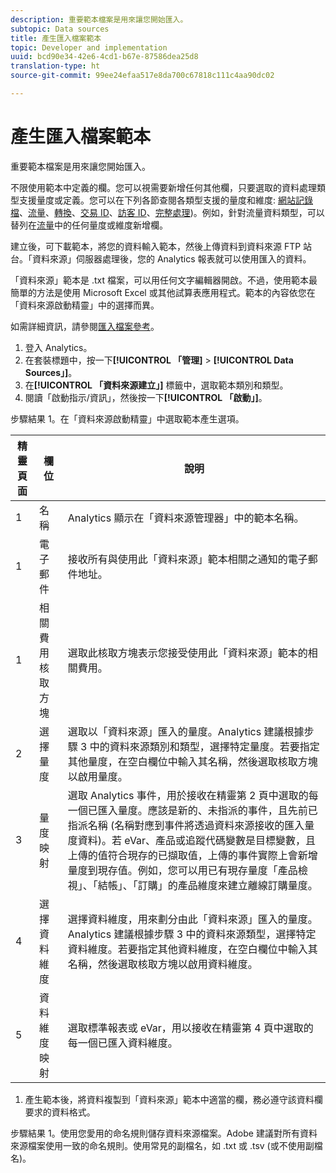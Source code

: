 ```yaml
---
description: 重要範本檔案是用來讓您開始匯入。
subtopic: Data sources
title: 產生匯入檔案範本
topic: Developer and implementation
uuid: bcd90e34-42e6-4cd1-b67e-87586dea25d8
translation-type: ht
source-git-commit: 99ee24efaa517e8da700c67818c111c4aa90dc02

---
```



# 產生匯入檔案範本

重要範本檔案是用來讓您開始匯入。

不限使用範本中定義的欄。您可以視需要新增任何其他欄，只要選取的資料處理類型支援量度或定義。您可以在下列各節查閱各類型支援的量度和維度: [網站記錄檔](/help/import/c-data-sources/c-datasrc-types/datasrc-web-log.md)、[流量](/help/import/c-data-sources/c-datasrc-types/datasrc-traffic.md)、[轉換](/help/import/c-data-sources/c-datasrc-types/datasrc-conversion.md)、[交易 ID](/help/import/c-data-sources/c-datasrc-types/datasrc-transactionid.md)、[訪客 ID](/help/import/c-data-sources/c-datasrc-types/datasrc-visitorid.md)、[完整處理](/help/import/c-data-sources/c-datasrc-types/datasrc-full-processing.md))。例如，針對流量資料類型，可以替列在[流量](/help/import/c-data-sources/c-datasrc-types/datasrc-traffic.md)中的任何量度或維度新增欄。

建立後，可下載範本，將您的資料輸入範本，然後上傳資料到資料來源 FTP 站台。「資料來源」伺服器處理後，您的 Analytics 報表就可以使用匯入的資料。

「資料來源」範本是 .txt 檔案，可以用任何文字編輯器開啟。不過，使用範本最簡單的方法是使用 Microsoft Excel 或其他試算表應用程式。範本的內容依您在「資料來源啟動精靈」中的選擇而異。

如需詳細資訊，請參閱[匯入檔案參考](/help/import/c-data-sources/datasrc-template/datasrc-import-file-reference.md)。

1. 登入 Analytics。
1. 在套裝標題中，按一下&#x200B;**[!UICONTROL 「管理]** > **[!UICONTROL Data Sources」]**。
1. 在&#x200B;**[!UICONTROL 「資料來源建立」]** 標籤中，選取範本類別和類型。
1.  閱讀「啟動指示/資訊」，然後按一下&#x200B;**[!UICONTROL 「啟動」]**。

   步驟結果 1。在「資料來源啟動精靈」中選取範本產生選項。

   | 精靈頁面 | 欄位 | 說明 |
   |--- |--- |--- |
   | 1 | 名稱 | Analytics 顯示在「資料來源管理器」中的範本名稱。 |
   | 1 | 電子郵件 | 接收所有與使用此「資料來源」範本相關之通知的電子郵件地址。 |
   | 1 | 相關費用核取方塊 | 選取此核取方塊表示您接受使用此「資料來源」範本的相關費用。 |
   | 2 | 選擇量度 | 選取以「資料來源」匯入的量度。Analytics 建議根據步驟 3 中的資料來源類別和類型，選擇特定量度。若要指定其他量度，在空白欄位中輸入其名稱，然後選取核取方塊以啟用量度。 |
   | 3 | 量度映射 | 選取 Analytics 事件，用於接收在精靈第 2 頁中選取的每一個已匯入量度。應該是新的、未指派的事件，且先前已指派名稱 (名稱對應到事件將透過資料來源接收的匯入量度資料)。若 eVar、產品或追蹤代碼變數是目標變數，且上傳的值符合現存的已擷取值，上傳的事件實際上會新增量度到現存值。例如，您可以用已有現存量度「產品檢視」、「結帳」、「訂購」的產品維度來建立離線訂購量度。 |
   | 4 | 選擇資料維度 | 選擇資料維度，用來劃分由此「資料來源」匯入的量度。Analytics 建議根據步驟 3 中的資料來源類型，選擇特定資料維度。若要指定其他資料維度，在空白欄位中輸入其名稱，然後選取核取方塊以啟用資料維度。 |
   | 5 | 資料維度映射 | 選取標準報表或 eVar，用以接收在精靈第 4 頁中選取的每一個已匯入資料維度。 |

1.  產生範本後，將資料複製到「資料來源」範本中適當的欄，務必遵守該資料欄要求的資料格式。

   步驟結果 1。使用您愛用的命名規則儲存資料來源檔案。Adobe 建議對所有資料來源檔案使用一致的命名規則。使用常見的副檔名，如 .txt 或 .tsv (或不使用副檔名)。

